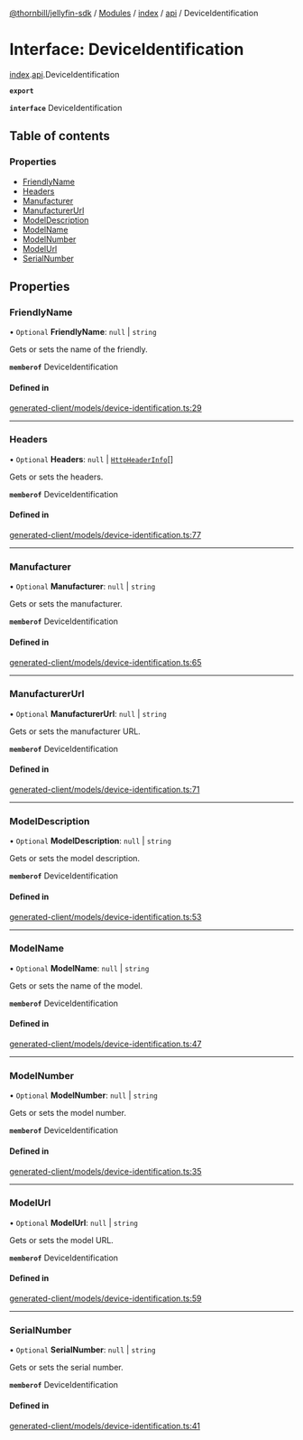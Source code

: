 [@thornbill/jellyfin-sdk](../README.md) / [Modules](../modules.md) / [index](../modules/index.md) / [api](../modules/index.api.md) / DeviceIdentification

# Interface: DeviceIdentification

[index](../modules/index.md).[api](../modules/index.api.md).DeviceIdentification

**`export`**

**`interface`** DeviceIdentification

## Table of contents

### Properties

- [FriendlyName](index.api.DeviceIdentification.md#friendlyname)
- [Headers](index.api.DeviceIdentification.md#headers)
- [Manufacturer](index.api.DeviceIdentification.md#manufacturer)
- [ManufacturerUrl](index.api.DeviceIdentification.md#manufacturerurl)
- [ModelDescription](index.api.DeviceIdentification.md#modeldescription)
- [ModelName](index.api.DeviceIdentification.md#modelname)
- [ModelNumber](index.api.DeviceIdentification.md#modelnumber)
- [ModelUrl](index.api.DeviceIdentification.md#modelurl)
- [SerialNumber](index.api.DeviceIdentification.md#serialnumber)

## Properties

### FriendlyName

• `Optional` **FriendlyName**: ``null`` \| `string`

Gets or sets the name of the friendly.

**`memberof`** DeviceIdentification

#### Defined in

[generated-client/models/device-identification.ts:29](https://github.com/thornbill/jellyfin-sdk-typescript/blob/eb13db7/src/generated-client/models/device-identification.ts#L29)

___

### Headers

• `Optional` **Headers**: ``null`` \| [`HttpHeaderInfo`](index.api.HttpHeaderInfo.md)[]

Gets or sets the headers.

**`memberof`** DeviceIdentification

#### Defined in

[generated-client/models/device-identification.ts:77](https://github.com/thornbill/jellyfin-sdk-typescript/blob/eb13db7/src/generated-client/models/device-identification.ts#L77)

___

### Manufacturer

• `Optional` **Manufacturer**: ``null`` \| `string`

Gets or sets the manufacturer.

**`memberof`** DeviceIdentification

#### Defined in

[generated-client/models/device-identification.ts:65](https://github.com/thornbill/jellyfin-sdk-typescript/blob/eb13db7/src/generated-client/models/device-identification.ts#L65)

___

### ManufacturerUrl

• `Optional` **ManufacturerUrl**: ``null`` \| `string`

Gets or sets the manufacturer URL.

**`memberof`** DeviceIdentification

#### Defined in

[generated-client/models/device-identification.ts:71](https://github.com/thornbill/jellyfin-sdk-typescript/blob/eb13db7/src/generated-client/models/device-identification.ts#L71)

___

### ModelDescription

• `Optional` **ModelDescription**: ``null`` \| `string`

Gets or sets the model description.

**`memberof`** DeviceIdentification

#### Defined in

[generated-client/models/device-identification.ts:53](https://github.com/thornbill/jellyfin-sdk-typescript/blob/eb13db7/src/generated-client/models/device-identification.ts#L53)

___

### ModelName

• `Optional` **ModelName**: ``null`` \| `string`

Gets or sets the name of the model.

**`memberof`** DeviceIdentification

#### Defined in

[generated-client/models/device-identification.ts:47](https://github.com/thornbill/jellyfin-sdk-typescript/blob/eb13db7/src/generated-client/models/device-identification.ts#L47)

___

### ModelNumber

• `Optional` **ModelNumber**: ``null`` \| `string`

Gets or sets the model number.

**`memberof`** DeviceIdentification

#### Defined in

[generated-client/models/device-identification.ts:35](https://github.com/thornbill/jellyfin-sdk-typescript/blob/eb13db7/src/generated-client/models/device-identification.ts#L35)

___

### ModelUrl

• `Optional` **ModelUrl**: ``null`` \| `string`

Gets or sets the model URL.

**`memberof`** DeviceIdentification

#### Defined in

[generated-client/models/device-identification.ts:59](https://github.com/thornbill/jellyfin-sdk-typescript/blob/eb13db7/src/generated-client/models/device-identification.ts#L59)

___

### SerialNumber

• `Optional` **SerialNumber**: ``null`` \| `string`

Gets or sets the serial number.

**`memberof`** DeviceIdentification

#### Defined in

[generated-client/models/device-identification.ts:41](https://github.com/thornbill/jellyfin-sdk-typescript/blob/eb13db7/src/generated-client/models/device-identification.ts#L41)

